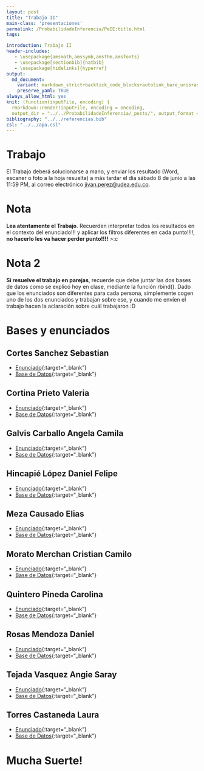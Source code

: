 ```yaml
---
layout: post
title: "Trabajo II"
main-class: 'presentaciones'
permalink: /ProbabilidadeInferencia/PeIE:title.html
tags:

introduction: Trabajo II
header-includes:
   - \usepackage{amsmath,amssymb,amsthm,amsfonts}
   - \usepackage[sectionbib]{natbib}
   - \usepackage[hidelinks]{hyperref}
output:
  md_document:
    variant: markdown_strict+backtick_code_blocks+autolink_bare_uris+ascii_identifiers+tex_math_single_backslash
    preserve_yaml: TRUE
always_allow_html: yes   
knit: (function(inputFile, encoding) {
  rmarkdown::render(inputFile, encoding = encoding,
  output_dir = "../../ProbabilidadeInferencia/_posts/", output_format = "all"  ) })
bibliography: "../../referencias.bib"
csl: "../../apa.csl"
---
```


# Trabajo

El Trabajo deberá solucionarse a mano, y enviar los resultado (Word,
escaner o foto a la hoja resuelta) a más tardar el día sábado 8 de junio
a las 11:59 PM, al correo electrónico
<a target="_blank" href="mailto:jivan.perez@udea.edu.co">
jivan.perez@udea.edu.co</a>.

# Nota

**Lea atentamente el Trabajo**. Recuerden interpretar todos los
resultados en el contexto del enunciado!!! y aplicar los filtros
diferentes en cada punto!!!!, **no hacerlo les va hacer perder
punto!!!!** &gt;:c

# Nota 2

**Si resuelve el trabajo en parejas**, recuerde que debe juntar las dos
bases de datos como se explicó hoy en clase, mediante la función
rbind(). Dado que los enunciados son diferentes para cada persona,
simplemente cogen uno de los dos enunciados y trabajan sobre ese, y
cuando me envíen el trabajo hacen la aclaración sobre cuál trabajaron :D

# Bases y enunciados

## Cortes Sanchez Sebastian

-   [Enunciado](https://github.com/jiperezga/jiperezga.github.io/raw/master/Dataset/Trabajo/T1222454358.pdf){:target=“\_blank”}
-   [Base de
    Datos](https://github.com/jiperezga/jiperezga.github.io/raw/master/Dataset/Trabajo/B1222454358.xlsx){:target=“\_blank”}

## Cortina Prieto Valeria

-   [Enunciado](https://github.com/jiperezga/jiperezga.github.io/raw/master/Dataset/Trabajo/T1007987474.pdf){:target=“\_blank”}
-   [Base de
    Datos](https://github.com/jiperezga/jiperezga.github.io/raw/master/Dataset/Trabajo/B1007987474.xlsx){:target=“\_blank”}

## Galvis Carballo Angela Camila

-   [Enunciado](https://github.com/jiperezga/jiperezga.github.io/raw/master/Dataset/Trabajo/T1025641130.pdf){:target=“\_blank”}
-   [Base de
    Datos](https://github.com/jiperezga/jiperezga.github.io/raw/master/Dataset/Trabajo/B1025641130.xlsx){:target=“\_blank”}

## Hincapié López Daniel Felipe

-   [Enunciado](https://github.com/jiperezga/jiperezga.github.io/raw/master/Dataset/Trabajo/T1001095936.pdf){:target=“\_blank”}
-   [Base de
    Datos](https://github.com/jiperezga/jiperezga.github.io/raw/master/Dataset/Trabajo/B1001095936.xlsx){:target=“\_blank”}

## Meza Causado Elias

-   [Enunciado](https://github.com/jiperezga/jiperezga.github.io/raw/master/Dataset/Trabajo/T1017230790.pdf){:target=“\_blank”}
-   [Base de
    Datos](https://github.com/jiperezga/jiperezga.github.io/raw/master/Dataset/Trabajo/B1017230790.xlsx){:target=“\_blank”}

## Morato Merchan Cristian Camilo

-   [Enunciado](https://github.com/jiperezga/jiperezga.github.io/raw/master/Dataset/Trabajo/T1000005584.pdf){:target=“\_blank”}
-   [Base de
    Datos](https://github.com/jiperezga/jiperezga.github.io/raw/master/Dataset/Trabajo/B1000005584.xlsx){:target=“\_blank”}

## Quintero Pineda Carolina

-   [Enunciado](https://github.com/jiperezga/jiperezga.github.io/raw/master/Dataset/Trabajo/T1038404303.pdf){:target=“\_blank”}
-   [Base de
    Datos](https://github.com/jiperezga/jiperezga.github.io/raw/master/Dataset/Trabajo/B1038404303.xlsx){:target=“\_blank”}

## Rosas Mendoza Daniel

-   [Enunciado](https://github.com/jiperezga/jiperezga.github.io/raw/master/Dataset/Trabajo/T1036339232.pdf){:target=“\_blank”}
-   [Base de
    Datos](https://github.com/jiperezga/jiperezga.github.io/raw/master/Dataset/Trabajo/B1036339232.xlsx){:target=“\_blank”}

## Tejada Vasquez Angie Saray

-   [Enunciado](https://github.com/jiperezga/jiperezga.github.io/raw/master/Dataset/Trabajo/T1000195100.pdf){:target=“\_blank”}
-   [Base de
    Datos](https://github.com/jiperezga/jiperezga.github.io/raw/master/Dataset/Trabajo/B1000195100.xlsx){:target=“\_blank”}

## Torres Castaneda Laura

-   [Enunciado](https://github.com/jiperezga/jiperezga.github.io/raw/master/Dataset/Trabajo/T1017262338%20.pdf){:target=“\_blank”}
-   [Base de
    Datos](https://github.com/jiperezga/jiperezga.github.io/raw/master/Dataset/Trabajo/B1017262338.xlsx){:target=“\_blank”}

<h1>
Mucha Suerte!
</h1>
